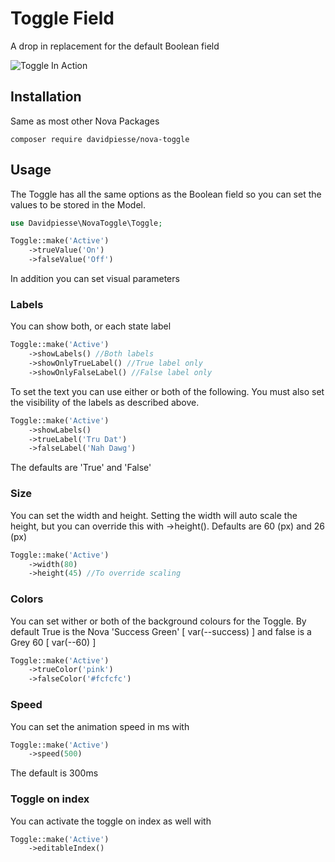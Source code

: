 # Toggle Field
A drop in replacement for the default Boolean field

![Toggle In Action](https://res.cloudinary.com/davidpiesse/image/upload/v1535317267/2018-08-26_21.59.30_s2bu39.gif)

## Installation
Same as most other Nova Packages
```
composer require davidpiesse/nova-toggle
```

## Usage
The Toggle has all the same options as the Boolean field so you can set the values to be stored in the Model.

```php
use Davidpiesse\NovaToggle\Toggle;
```

```php
Toggle::make('Active')
    ->trueValue('On')
    ->falseValue('Off')
```

In addition you can set visual parameters

### Labels
You can show both, or each state label
```php
Toggle::make('Active')
    ->showLabels() //Both labels
    ->showOnlyTrueLabel() //True label only
    ->showOnlyFalseLabel() //False label only
```

To set the text you can use either or both of the following. You must also set the visibility of the labels as described above.
```php
Toggle::make('Active')
    ->showLabels()
    ->trueLabel('Tru Dat')
    ->falseLabel('Nah Dawg')
```
The defaults are 'True' and 'False'


### Size
You can set the width and height. Setting the width will auto scale the height, but you can override this with ->height().
Defaults are 60 (px) and 26 (px) 
```php
Toggle::make('Active')
    ->width(80)
    ->height(45) //To override scaling
```


### Colors
You can set wither or both of the background colours for the Toggle. By default True is the Nova 'Success Green' [ var(--success) ] and false is a Grey 60 [ var(--60) ]
```php
Toggle::make('Active')
    ->trueColor('pink')
    ->falseColor('#fcfcfc')
```

### Speed
You can set the animation speed in ms with
```php
Toggle::make('Active')
    ->speed(500)
```
The default is 300ms


### Toggle on index
You can activate the toggle on index as well with
```php
Toggle::make('Active')
    ->editableIndex()
```

